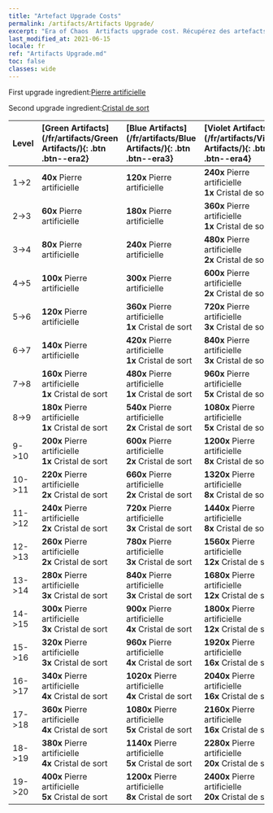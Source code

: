 ```yaml
---
title: "Artefact Upgrade Costs"
permalink: /artifacts/Artifacts Upgrade/
excerpt: "Era of Chaos  Artifacts upgrade cost. Récupérez des artefacts pour améliorer les caractéristiques de vos Héros et déverrouiller de puissantes compétences."
last_modified_at: 2021-06-15
locale: fr
ref: "Artifacts Upgrade.md"
toc: false
classes: wide
---
```


  First upgrade ingredient:[Pierre artificielle](/ItemsFR/art_188/)

  Second upgrade ingredient:[Cristal de sort](/ItemsFR/art_189/)

  |  Level  | [Green Artifacts](/fr/artifacts/Green Artifacts/){: .btn .btn--era2} | [Blue Artifacts](/fr/artifacts/Blue Artifacts/){: .btn .btn--era3} | [Violet Artifacts](/fr/artifacts/Violet Artifacts/){: .btn .btn--era4} | [Orange Artifacts](/fr/artifacts/Orange Artifacts/){: .btn .btn--era5} |
  |:--------|:-------|:-------|:-------|:-------|
  | 1->2 | **40x** Pierre artificielle | **120x** Pierre artificielle | **240x** Pierre artificielle<br/> **1x** Cristal de sort | **400x** Pierre artificielle<br/> **2x** Cristal de sort |
  | 2->3 | **60x** Pierre artificielle | **180x** Pierre artificielle | **360x** Pierre artificielle<br/> **1x** Cristal de sort | **600x** Pierre artificielle<br/> **2x** Cristal de sort |
  | 3->4 | **80x** Pierre artificielle | **240x** Pierre artificielle | **480x** Pierre artificielle<br/> **2x** Cristal de sort | **800x** Pierre artificielle<br/> **3x** Cristal de sort |
  | 4->5 | **100x** Pierre artificielle | **300x** Pierre artificielle | **600x** Pierre artificielle<br/> **2x** Cristal de sort | **1000x** Pierre artificielle<br/> **3x** Cristal de sort |
  | 5->6 | **120x** Pierre artificielle | **360x** Pierre artificielle<br/> **1x** Cristal de sort | **720x** Pierre artificielle<br/> **3x** Cristal de sort | **1200x** Pierre artificielle<br/> **5x** Cristal de sort |
  | 6->7 | **140x** Pierre artificielle | **420x** Pierre artificielle<br/> **1x** Cristal de sort | **840x** Pierre artificielle<br/> **3x** Cristal de sort | **1400x** Pierre artificielle<br/> **5x** Cristal de sort |
  | 7->8 | **160x** Pierre artificielle<br/> **1x** Cristal de sort | **480x** Pierre artificielle<br/> **1x** Cristal de sort | **960x** Pierre artificielle<br/> **5x** Cristal de sort | **1600x** Pierre artificielle<br/> **8x** Cristal de sort |
  | 8->9 | **180x** Pierre artificielle<br/> **1x** Cristal de sort | **540x** Pierre artificielle<br/> **2x** Cristal de sort | **1080x** Pierre artificielle<br/> **5x** Cristal de sort | **1800x** Pierre artificielle<br/> **8x** Cristal de sort |
  | 9->10 | **200x** Pierre artificielle<br/> **1x** Cristal de sort | **600x** Pierre artificielle<br/> **2x** Cristal de sort | **1200x** Pierre artificielle<br/> **8x** Cristal de sort | **2000x** Pierre artificielle<br/> **12x** Cristal de sort |
  | 10->11 | **220x** Pierre artificielle<br/> **2x** Cristal de sort | **660x** Pierre artificielle<br/> **2x** Cristal de sort | **1320x** Pierre artificielle<br/> **8x** Cristal de sort | **2200x** Pierre artificielle<br/> **12x** Cristal de sort |
  | 11->12 | **240x** Pierre artificielle<br/> **2x** Cristal de sort | **720x** Pierre artificielle<br/> **3x** Cristal de sort | **1440x** Pierre artificielle<br/> **8x** Cristal de sort | **2400x** Pierre artificielle<br/> **16x** Cristal de sort |
  | 12->13 | **260x** Pierre artificielle<br/> **2x** Cristal de sort | **780x** Pierre artificielle<br/> **3x** Cristal de sort | **1560x** Pierre artificielle<br/> **12x** Cristal de sort | **2600x** Pierre artificielle<br/> **16x** Cristal de sort |
  | 13->14 | **280x** Pierre artificielle<br/> **3x** Cristal de sort | **840x** Pierre artificielle<br/> **3x** Cristal de sort | **1680x** Pierre artificielle<br/> **12x** Cristal de sort | **2800x** Pierre artificielle<br/> **20x** Cristal de sort |
  | 14->15 | **300x** Pierre artificielle<br/> **3x** Cristal de sort | **900x** Pierre artificielle<br/> **4x** Cristal de sort | **1800x** Pierre artificielle<br/> **12x** Cristal de sort | **3000x** Pierre artificielle<br/> **20x** Cristal de sort |
  | 15->16 | **320x** Pierre artificielle<br/> **3x** Cristal de sort | **960x** Pierre artificielle<br/> **4x** Cristal de sort | **1920x** Pierre artificielle<br/> **16x** Cristal de sort | **3200x** Pierre artificielle<br/> **25x** Cristal de sort |
  | 16->17 | **340x** Pierre artificielle<br/> **4x** Cristal de sort | **1020x** Pierre artificielle<br/> **4x** Cristal de sort | **2040x** Pierre artificielle<br/> **16x** Cristal de sort | **3400x** Pierre artificielle<br/> **25x** Cristal de sort |
  | 17->18 | **360x** Pierre artificielle<br/> **4x** Cristal de sort | **1080x** Pierre artificielle<br/> **5x** Cristal de sort | **2160x** Pierre artificielle<br/> **16x** Cristal de sort | **3600x** Pierre artificielle<br/> **30x** Cristal de sort |
  | 18->19 | **380x** Pierre artificielle<br/> **4x** Cristal de sort | **1140x** Pierre artificielle<br/> **5x** Cristal de sort | **2280x** Pierre artificielle<br/> **20x** Cristal de sort | **3800x** Pierre artificielle<br/> **30x** Cristal de sort |
  | 19->20 | **400x** Pierre artificielle<br/> **5x** Cristal de sort | **1200x** Pierre artificielle<br/> **8x** Cristal de sort | **2400x** Pierre artificielle<br/> **20x** Cristal de sort | **4000x** Pierre artificielle<br/> **35x** Cristal de sort |
